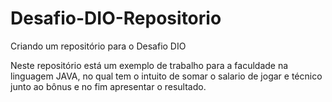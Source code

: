 # Desafio-DIO-Repositorio
 Criando um repositório para o Desafio DIO 



Neste repositório está um exemplo de trabalho para a faculdade na linguagem JAVA, no qual tem o intuito de somar o salario de jogar e técnico junto ao bônus e no fim apresentar o resultado. 

